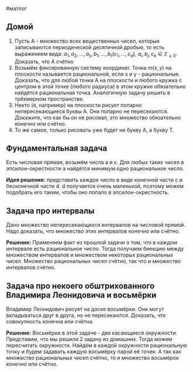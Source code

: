 #матлог 
## Домой
1. Пусть A - множество всех вещественных чисел, которые записываются периодической десятичной дробью, то есть выражением вида: $a_1, a_2, \dots, a_s, b_1, \dots, b_t (c_1, \dots, c_d), \ a_i, b_j, c_k \in \mathbb{Z}_{\geq 0}$. Доказать, что A счётно
2. Возьмём фиксированную систему координат. Точка $m(x, y)$ на плоскости называется рациональной, если x  и y - рациональные. Доказать, что для любой точки A на плоскости и любого кружка с центром в этой точке (любого радиуса) в этом кружке обязательно найдётся рациональная точка. Аналогичную задачу решить в трёхмерном пространстве.
3. Некто (я, например) на плоскости рисует попарно непересекающиеся буквы А. Они попарно не пересекаются. Докажите, что как бы он не рисовал, это множество обязательно конечно или счётно.
4. То же самое, только рисовать уже будет не букву А, а букву Т.
## Фундаментальная задача
Есть числовая прямая, возьмём числа a и $\varepsilon$. Для любых таких чисел в эпсилон-окрестности а найдётся минимум одно рациональное число. 

**Идея решения:** представить каждое число в виде конечной части c и бесконечной части d. d получается очень маленькой, поэтому можем подобрать его таким, чтобы оно попало в эпсилон-окрестность.

## Задача про интервалы
Дано множество непересекающихся интервалов на числовой прямой. Надо доказать, что множество этих интервалов конечно или счётно.

**Решение:** Применяем факт из прошлой задачи о том, что в каждом интервале есть рациональное число. Тогда получаем биекцию между множеством интервалов и множеством некоторых рациональных чисел. Множество рациональных чисел счётно, так что и множество интервалов счётно.

## Задача про некоего обштрихованного Владимира Леонидовича и восьмёрки
Владимир Леонидович рисует на доске восьмёрки. Они могут вкладываться друг в друга, но не пересекаются. Доказать, что совокупность конечна или счётна.

**Решение:** Восьмёрки в этой задаче - две касающиеся окружности. Представим, что мы решили 2 задачу из домашних. Тогда можем пересчитать окружности. Найдём в каждой окружности рациональную точку и будем задавать каждую восьмёрку парой её точек. А так как множество рациональных чисел счётно, то и множество восьмёрок конечно или счётно.